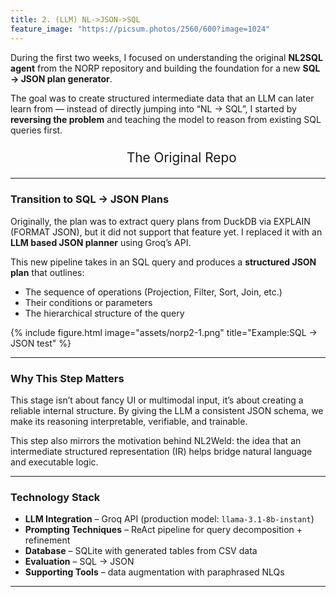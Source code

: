 ```yaml
---
title: 2. (LLM) NL->JSON->SQL
feature_image: "https://picsum.photos/2560/600?image=1024"
---
```


During the first two weeks, I focused on understanding the original **NL2SQL agent** from the NORP repository and building the foundation for a new **SQL -> JSON plan generator**.

The goal was to create structured intermediate data that an LLM can later learn from — instead of directly jumping into “NL -> SQL”, I started by **reversing the problem** and teaching the model to reason from existing SQL queries first.

<ul style="font-size: 1.6rem; line-height: 1.6; text-align: center; margin: 0;">
  <li style="list-style: none; margin: 0px 0;">
    <a href="https://github.gatech.edu/asreeraj3/iec-norp-llm?tab=readme-ov-file#2-local-finetuned-model-conversion" 
       style="font-size: 1.3rem; text-decoration: none;">
      The Original Repo
    </a>
  </li>
</ul>

---

### Transition to SQL -> JSON Plans

Originally, the plan was to extract query plans from DuckDB via EXPLAIN (FORMAT JSON),
but it did not support that feature yet.
I replaced it with an **LLM based JSON planner** using Groq’s API. 

This new pipeline takes in an SQL query and produces a **structured JSON plan** that outlines:
- The sequence of operations (Projection, Filter, Sort, Join, etc.)
- Their conditions or parameters
- The hierarchical structure of the query


{% include figure.html image="assets/norp2-1.png" title="Example:SQL -> JSON test" %}



---

### Why This Step Matters

This stage isn’t about fancy UI or multimodal input, it’s about creating a reliable internal structure.
By giving the LLM a consistent JSON schema, we make its reasoning interpretable, verifiable, and trainable.

This step also mirrors the motivation behind NL2Weld:
the idea that an intermediate structured representation (IR) helps bridge natural language and executable logic.

---

### Technology Stack

* **LLM Integration** – Groq API (production model: `llama-3.1-8b-instant`)  
* **Prompting Techniques** – ReAct pipeline for query decomposition + refinement  
* **Database** – SQLite with generated tables from CSV data  
* **Evaluation** – SQL -> JSON
* **Supporting Tools** – data augmentation with paraphrased NLQs  

---
